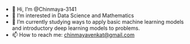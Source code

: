 - 👋 Hi, I’m @Chinmaya-3141
- 👀 I’m interested in Data Science and Mathematics
- 🌱 I’m currently studying ways to apply basic machine learning models and introductory deep learning models to problems.
- 📫 How to reach me: chinmayavenkat@gmail.com

<!---
Chinmaya-3141/Chinmaya-3141 is a ✨ special ✨ repository because its `README.md` (this file) appears on your GitHub profile.
You can click the Preview link to take a look at your changes.
--->
